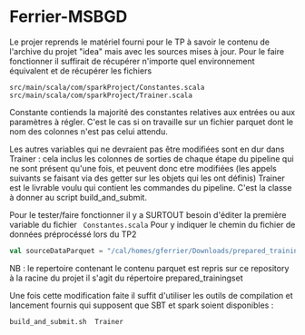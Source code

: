 # Ferrier-MSBGD

Le projer reprends le matériel fourni pour le TP à savoir le contenu de l'archive du projet "idea" mais avec les sources mises à jour.
Pour le faire fonctionner il suffirait de récupérer n'importe quel environnement équivalent et de récupérer les fichiers
```
src/main/scala/com/sparkProject/Constantes.scala
src/main/scala/com/sparkProject/Trainer.scala
```

Constante contiends la majorité des constantes relatives aux entrées ou aux paramètres à régler. C'est le cas si on travaille sur un fichier parquet dont le nom des colonnes n'est pas celui attendu.

Les autres variables qui ne devraient pas être modifiées sont en dur dans Trainer : cela inclus les colonnes de sorties de chaque étape du pipeline qui ne sont présent qu'une fois, et peuvent donc etre modifiées (les appels suivants se faisant via des getter sur les objets qui les ont définis)
Trainer est le livrable voulu qui contient les commandes du pipeline. C'est la classe à donner au script build_and_submit.

Pour le tester/faire fonctionner il y a SURTOUT besoin d'éditer la première variable du fichier 
``` Constantes.scala```
Pour y indiquer le chemin du fichier de données préprocéssé lors du TP2
```scala
val sourceDataParquet = "/cal/homes/gferrier/Downloads/prepared_trainingset"
```
NB : le repertoire contenant le contenu parquet est repris sur ce repository à la racine du projet il s'agit du répertoire prepared_trainingset

Une fois cette modification faite il suffit d'utiliser les outils de compilation et lancement fournis qui supposent que SBT et spark soient disponibles :
```sh
build_and_submit.sh  Trainer
```

